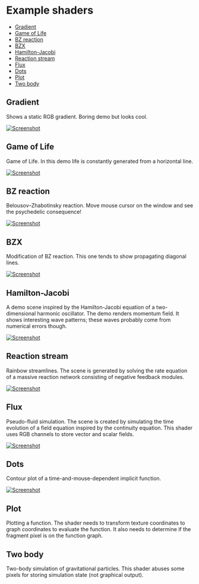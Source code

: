# Example shaders

- [Gradient](#gradient)
- [Game of Life](#game-of-life)
- [BZ reaction](#bz-reaction)
- [BZX](#bzx)
- [Hamilton-Jacobi](#hamilton-jacobi)
- [Reaction stream](#reaction-stream)
- [Flux](#flux)
- [Dots](#dots)
- [Plot](#plot)
- [Two body](#two-body)


## Gradient

Shows a static RGB gradient. Boring demo but looks cool.

[![Screenshot](screenshots/gradient.png)](./gradient.frag)


## Game of Life

Game of Life. In this demo life is constantly generated from a horizontal line.

[![Screenshot](screenshots/game_of_life.png)](./game_of_life.frag)


## BZ reaction

Belousov–Zhabotinsky reaction. Move mouse cursor on the window and see the
psychedelic consequence!

[![Screenshot](screenshots/bz_reaction.png)](./bz_reaction.frag)


## BZX

Modification of BZ reaction. This one tends to show propagating diagonal lines.

[![Screenshot](screenshots/bzx.png)](./bzx.frag)


## Hamilton-Jacobi

A demo scene inspired by the Hamilton-Jacobi equation of a two-dimensional
harmonic oscillator. The demo renders momentum field. It shows interesting
wave patterns; these waves probably come from numerical errors though.

[![Screenshot](screenshots/hamilton_jacobi.png)](./hamilton_jacobi.frag)


## Reaction stream

Rainbow streamlines. The scene is generated by solving the rate equation of a
massive reaction network consisting of negative feedback modules.

[![Screenshot](screenshots/reaction_stream.png)](./reaction_stream.frag)


## Flux

Pseudo-fluid simulation. The scene is created by simulating the time evolution
of a field equation inspired by the continuity equation. This shader uses RGB
channels to store vector and scalar fields.

[![Screenshot](screenshots/flux.png)](./flux.frag)


## Dots

Contour plot of a time-and-mouse-dependent implicit function.

[![Screenshot](screenshots/dots.png)](./dots.frag)


## Plot

Plotting a function. The shader needs to transform texture coordinates to graph
coordinates to evaluate the function. It also needs to determine if the fragment
pixel is on the function graph.


## Two body

Two-body simulation of gravitational particles. This shader abuses some pixels
for storing simulation state (not graphical output).
